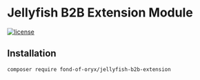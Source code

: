 # Jellyfish B2B Extension Module
[![license](https://img.shields.io/github/license/fond-of-oryx/jellyfish-b2b-extension.svg)](https://packagist.org/packages/fond-of-oryx/jellyfish-b2b-extension)

## Installation

```
composer require fond-of-oryx/jellyfish-b2b-extension
```

